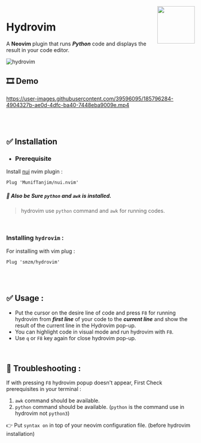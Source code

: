 <img src="https://neovim.io/logos/neovim-mark-flat.png" align="right" width="100" />

# Hydrovim
A **Neovim** plugin that runs ***Python*** code and displays the result in your code editor.


![hydrovim](https://user-images.githubusercontent.com/39596095/185785721-00bbf151-697a-4ffa-9692-5589463be80c.png)

##  🎞️ Demo 
https://user-images.githubusercontent.com/39596095/185796284-4904327b-ae0d-4dfc-ba40-7448eba9009e.mp4



<br>
<br>

##  ✅ Installation

- ### Prerequisite
Install [nui](https://github.com/MunifTanjim/nui.nvim) nvim plugin :
```vim
Plug 'MunifTanjim/nui.nvim'
```

##### 🔖 Also be Sure `python` and `awk` is installed.
> hydrovim use ```python``` command and `awk` for running codes.

<br>

### Installing `hydrovim` :
For installing with vim plug : 
```vim
Plug 'smzm/hydrovim'
```




<br>
<br>

## ✅ Usage : 
- Put the cursor on the desire line of code and press `F8` for running hydrovim from ***first line*** of your code to the ***current line*** and show the result of the current line in the Hydrovim pop-up.
- You can highlight code in visual mode and run hydrovim with `F8`.
- Use `q` or `F8` key again for close hydrovim pop-up.


<br>

## 👾 Troubleshooting : 
If with pressing `F8` hydrovim popup doesn't appear, First Check prerequisites in your terminal : 
1. `awk` command should be available.
2. `python` command should be available. (`python` is the command use in hydrovim not `python3`)

👉 Put `syntax on` in top of your neovim configuration file. (before hydrovim installation)

